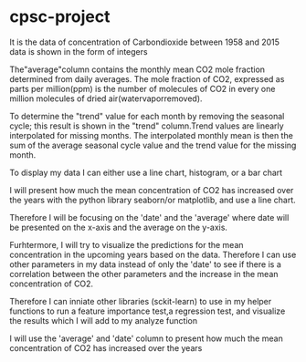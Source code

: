 # cpsc-project


It is the data of concentration of Carbondioxide between 1958 and 2015 data is shown in the form of integers

The"average"column contains the monthly mean CO2 mole fraction determined from daily averages. The mole fraction of CO2, expressed as parts per million(ppm) is the number of molecules of CO2 in every one million molecules of dried air(watervaporremoved).

To determine the "trend" value for each month by removing the seasonal cycle; this result is shown in the "trend" column.Trend values are linearly interpolated for missing months. The interpolated monthly mean is then the sum of the average seasonal cycle value and the trend value for the missing month.

To display my data I can either use a line chart, histogram, or a bar chart

I will present how much the mean concentration of CO2 has increased over the years with the python library seaborn/or matplotlib, and use a line chart.

Therefore I will be focusing on the 'date' and the 'average' where date will be presented on the x-axis and the average on the y-axis.


Furhtermore, I will try to visualize the predictions for the mean concentration in the upcoming years based on the data. Therefore I can use other parameters in my data instead of only the 'date' to see if there is a correlation between the other parameters and the increase in the mean concentration of CO2.

Therefore I can inniate other libraries (sckit-learn) to use in my helper functions to run a feature importance test,a regression test, and visualize the results which I will add to my analyze function


I will use the 'average' and 'date' column to present how much the mean concentration of CO2 has increased over the years
